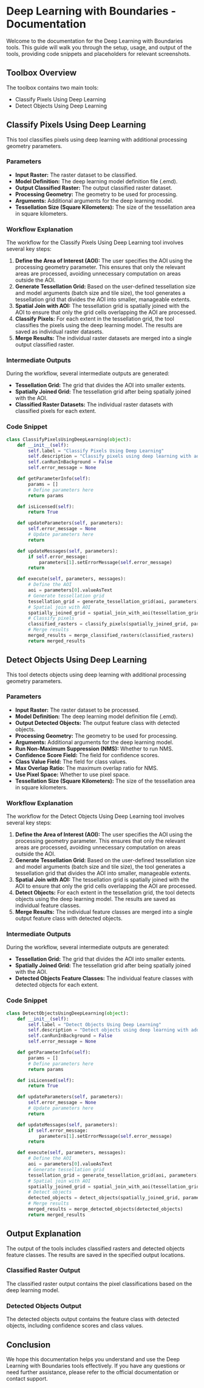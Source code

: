 # Deep Learning with Boundaries - Documentation

Welcome to the documentation for the Deep Learning with Boundaries tools. This guide will walk you through the setup, usage, and output of the tools, providing code snippets and placeholders for relevant screenshots.

## Toolbox Overview

The toolbox contains two main tools:
- Classify Pixels Using Deep Learning
- Detect Objects Using Deep Learning

## Classify Pixels Using Deep Learning

This tool classifies pixels using deep learning with additional processing geometry parameters.

### Parameters

- **Input Raster:** The raster dataset to be classified.
- **Model Definition:** The deep learning model definition file (.emd).
- **Output Classified Raster:** The output classified raster dataset.
- **Processing Geometry:** The geometry to be used for processing.
- **Arguments:** Additional arguments for the deep learning model.
- **Tessellation Size (Square Kilometers):** The size of the tessellation area in square kilometers.

### Workflow Explanation

The workflow for the Classify Pixels Using Deep Learning tool involves several key steps:
1. **Define the Area of Interest (AOI):** The user specifies the AOI using the processing geometry parameter. This ensures that only the relevant areas are processed, avoiding unnecessary computation on areas outside the AOI.
2. **Generate Tessellation Grid:** Based on the user-defined tessellation size and model arguments (batch size and tile size), the tool generates a tessellation grid that divides the AOI into smaller, manageable extents.
3. **Spatial Join with AOI:** The tessellation grid is spatially joined with the AOI to ensure that only the grid cells overlapping the AOI are processed.
4. **Classify Pixels:** For each extent in the tessellation grid, the tool classifies the pixels using the deep learning model. The results are saved as individual raster datasets.
5. **Merge Results:** The individual raster datasets are merged into a single output classified raster.

### Intermediate Outputs

During the workflow, several intermediate outputs are generated:
- **Tessellation Grid:** The grid that divides the AOI into smaller extents.
- **Spatially Joined Grid:** The tessellation grid after being spatially joined with the AOI.
- **Classified Raster Datasets:** The individual raster datasets with classified pixels for each extent.

### Code Snippet

```python
class ClassifyPixelsUsingDeepLearning(object):
    def __init__(self):
        self.label = "Classify Pixels Using Deep Learning"
        self.description = "Classify pixels using deep learning with additional processing geometry parameter."
        self.canRunInBackground = False
        self.error_message = None

    def getParameterInfo(self):
        params = []
        # Define parameters here
        return params

    def isLicensed(self):
        return True

    def updateParameters(self, parameters):
        self.error_message = None
        # Update parameters here
        return

    def updateMessages(self, parameters):
        if self.error_message:
            parameters[1].setErrorMessage(self.error_message)
        return

    def execute(self, parameters, messages):
        # Define the AOI
        aoi = parameters[0].valueAsText
        # Generate tessellation grid
        tessellation_grid = generate_tessellation_grid(aoi, parameters)
        # Spatial join with AOI
        spatially_joined_grid = spatial_join_with_aoi(tessellation_grid, aoi)
        # Classify pixels
        classified_rasters = classify_pixels(spatially_joined_grid, parameters)
        # Merge results
        merged_results = merge_classified_rasters(classified_rasters)
        return merged_results
```

## Detect Objects Using Deep Learning

This tool detects objects using deep learning with additional processing geometry parameters.

### Parameters

- **Input Raster:** The raster dataset to be processed.
- **Model Definition:** The deep learning model definition file (.emd).
- **Output Detected Objects:** The output feature class with detected objects.
- **Processing Geometry:** The geometry to be used for processing.
- **Arguments:** Additional arguments for the deep learning model.
- **Run Non-Maximum Suppression (NMS):** Whether to run NMS.
- **Confidence Score Field:** The field for confidence scores.
- **Class Value Field:** The field for class values.
- **Max Overlap Ratio:** The maximum overlap ratio for NMS.
- **Use Pixel Space:** Whether to use pixel space.
- **Tessellation Size (Square Kilometers):** The size of the tessellation area in square kilometers.

### Workflow Explanation

The workflow for the Detect Objects Using Deep Learning tool involves several key steps:
1. **Define the Area of Interest (AOI):** The user specifies the AOI using the processing geometry parameter. This ensures that only the relevant areas are processed, avoiding unnecessary computation on areas outside the AOI.
2. **Generate Tessellation Grid:** Based on the user-defined tessellation size and model arguments (batch size and tile size), the tool generates a tessellation grid that divides the AOI into smaller, manageable extents.
3. **Spatial Join with AOI:** The tessellation grid is spatially joined with the AOI to ensure that only the grid cells overlapping the AOI are processed.
4. **Detect Objects:** For each extent in the tessellation grid, the tool detects objects using the deep learning model. The results are saved as individual feature classes.
5. **Merge Results:** The individual feature classes are merged into a single output feature class with detected objects.

### Intermediate Outputs

During the workflow, several intermediate outputs are generated:
- **Tessellation Grid:** The grid that divides the AOI into smaller extents.
- **Spatially Joined Grid:** The tessellation grid after being spatially joined with the AOI.
- **Detected Objects Feature Classes:** The individual feature classes with detected objects for each extent.

### Code Snippet

```python
class DetectObjectsUsingDeepLearning(object):
    def __init__(self):
        self.label = "Detect Objects Using Deep Learning"
        self.description = "Detect objects using deep learning with additional processing geometry parameter."
        self.canRunInBackground = False
        self.error_message = None

    def getParameterInfo(self):
        params = []
        # Define parameters here
        return params

    def isLicensed(self):
        return True

    def updateParameters(self, parameters):
        self.error_message = None
        # Update parameters here
        return

    def updateMessages(self, parameters):
        if self.error_message:
            parameters[1].setErrorMessage(self.error_message)
        return

    def execute(self, parameters, messages):
        # Define the AOI
        aoi = parameters[0].valueAsText
        # Generate tessellation grid
        tessellation_grid = generate_tessellation_grid(aoi, parameters)
        # Spatial join with AOI
        spatially_joined_grid = spatial_join_with_aoi(tessellation_grid, aoi)
        # Detect objects
        detected_objects = detect_objects(spatially_joined_grid, parameters)
        # Merge results
        merged_results = merge_detected_objects(detected_objects)
        return merged_results
```

## Output Explanation

The output of the tools includes classified rasters and detected objects feature classes. The results are saved in the specified output locations.

### Classified Raster Output

The classified raster output contains the pixel classifications based on the deep learning model.

### Detected Objects Output

The detected objects output contains the feature class with detected objects, including confidence scores and class values.

## Conclusion

We hope this documentation helps you understand and use the Deep Learning with Boundaries tools effectively. If you have any questions or need further assistance, please refer to the official documentation or contact support.
